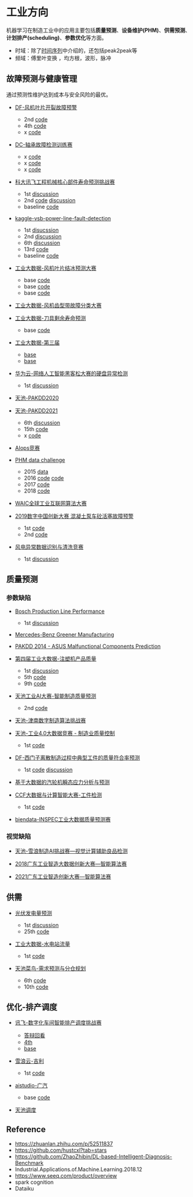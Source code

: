 # 工业方向

机器学习在制造工业中的应用主要包括**质量预测**、**设备维护(PHM)**、**供需预测**、**计划排产(scheduling)**、**参数优化**等方面。
- 时域：除了[时间序列](../02_时间序列/技巧.md)中介绍的，还包括peak2peak等
- 频域：傅里叶变换 ，均方根，波形，脉冲

## 故障预测与健康管理
通过预测性维护达到成本与安全风险的最优。
- [DF-风机叶片开裂故障预警](https://www.datafountain.cn/competitions/302)
    - 2nd [code](https://github.com/SY575/DF-Early-warning-of-the-wind-power-system)
    - 4th [code](https://github.com/whoami-zy/fault-forecast)
    - x [code](https://github.com/iszeke/wind-turbine-phm)

- [DC-轴承故障检测训练赛](https://js.dclab.run/v2/cmptDetail.html?id=248)
    - x [code](https://github.com/luanshiyinyang/DataMiningProject/tree/Bearing)
    - x [code](https://github.com/zhangxiaoling/Bearing-fault-detection)
    - x [code](https://github.com/xiaosongshine/bearing_detection_by_conv1d)

- [科大讯飞工程机械核心部件寿命预测挑战赛](http://challenge.xfyun.cn/2019/gamedetail?blockId=981)
    - 1st [discussion](https://zhuanlan.zhihu.com/p/82394380)
    - 2nd [code](https://github.com/pinlank/kdxf2019top2) [discussion](https://zhuanlan.zhihu.com/p/91840878)
    - baseline [code](https://github.com/woxima/2019iFLYTEK_MachineryLife_Baseline/blob/master/baseline.py)

- [kaggle-vsb-power-line-fault-detection](https://www.kaggle.com/c/vsb-power-line-fault-detection)
    - 1st [disucssion](https://www.kaggle.com/c/vsb-power-line-fault-detection/discussion/87038)
    - 2nd [discussion](https://www.kaggle.com/c/vsb-power-line-fault-detection/discussion/86616)
    - 6th [discussion](https://www.kaggle.com/c/vsb-power-line-fault-detection/discussion/85170)
    - 13rd [code](https://github.com/MaxHalford/kaggle-vsb-power)
    - baseline [code](https://github.com/randxie/Kaggle-VSB-Baseline)

- [工业大数据-风机叶片结冰预测大赛](http://www.industrial-bigdata.com/Competition)
    - base [code](https://github.com/zhbink/2017-IndustryBigData)
    - base [code](https://github.com/XinArkh/Industrial_BigData_Competition_2017)
    - base [code](https://github.com/minelabwot/phmlearn)

- [工业大数据-风机齿型带故障分类大赛](http://www.industrial-bigdata.com/Competition)


- [工业大数据-刀具剩余寿命预测](http://www.industrial-bigdata.com/Competition)
    - base [code](https://github.com/Bingohong/2018-Industrial-Bigdata)

- [工业大数据-第三届]()
    - [base](https://github.com/ruyueshuo/Prognosis-of-Rotor-Parts-Fly-off)
    - [base](https://github.com/MatthewSZhang/partsflyoff)

- [华为云-网络人工智能黑客松大赛的硬盘异常检测]()
    - 1st [discussion](https://mp.weixin.qq.com/s/LEsJvrB4V3YyOAZP-PGLFA)

- [天池-PAKDD2020](https://tianchi.aliyun.com/competition/entrance/231775/introduction)

- [天池-PAKDD2021](https://tianchi.aliyun.com/competition/entrance/531874/introduction)
    - 6th [discussion](https://tianchi.aliyun.com/notebook-ai/detail?postId=222291)
    - 15th [code](https://github.com/eggachecat/pakdd-2021)
    - x [code](https://github.com/strayberry/pakdd_qi_training_tenth_level)

- [AIops竞赛]()

- [PHM data challenge]()
    - 2015 [data](https://github.com/robot007/PHM15)
    - 2016 [code](https://github.com/allen050883/2016-PHM-challenge-society) [code](https://github.com/patanijo/PHM2016)
    - 2017 [code](https://github.com/RyanWangCode/PHM)
    - 2018 [code](https://github.com/ninja1mmm/2018-phm-data-challenge)

- [WAIC全球工业互联网算法大赛]()

- [2019数字中国创新大赛 混凝土泵车砼活塞故障预警]()
    - 1st [code](https://github.com/pinlank/DCIC_Failure-Prediction-of-Concrete-Piston-for-Concrete-Pump-Vehicles_1st)
    - 2nd [code](https://github.com/PanJianning/DCIC-2019-HNT-2th-Place)

- [风电异常数据识别与清洗竞赛]()
    - 1st [discussion](https://zhuanlan.zhihu.com/p/425439477)

## 质量预测
### 参数缺陷
- [Bosch Production Line Performance](https://www.kaggle.com/c/bosch-production-line-performance/overview)
    - 1st [discussion](https://www.kaggle.com/c/bosch-production-line-performance/discussion/25434)

- [Mercedes-Benz Greener Manufacturing](https://www.kaggle.com/c/mercedes-benz-greener-manufacturing)

- [PAKDD 2014 - ASUS Malfunctional Components Prediction](https://www.kaggle.com/c/pakdd-cup-2014)

- [第四届工业大数据-注塑机产品质量](http://www.industrial-bigdata.com/Competition)
    - 1st [discussion](https://github.com/LongxingTan/Data-competitions/tree/master/industry-injection-molding)
    - 5th [code](https://github.com/chuangwang1991/VirtualMeasurement_molding)
    - 9th [code](https://github.com/Xinchengzelin/InjectionMoulding)

- [天池工业AI大赛-智能制造质量预测](https://tianchi.aliyun.com/competition/entrance/231633/introduction)
    - 2nd [code](https://github.com/luoda888/2018-Industrial-Big-Data-Top2-Solution)

- [天池-津南数字制造算法挑战赛](https://tianchi.aliyun.com/competition/entrance/231695/introduction)

- [天池-工业4.0大数据竞赛 - 制造业质量控制]()
    - 1st [code](https://github.com/wepe/TianChi-Industry4.0-Competition)

- [DF-西门子离散制造过程中典型工件的质量符合率预测](https://www.datafountain.cn/competitions/351)
    - 1st [code](https://github.com/CcIsHandsome/-TOP1-) [discussion](https://zhuanlan.zhihu.com/p/100358795)

- [基于大数据的汽轮机瞬态应力分析与预测](https://www.datafountain.cn/competitions/301)

- [CCF大数据与计算智能大赛-工件检测]()
    - 1st [code](https://github.com/CcIsHandsome/-TOP1-)

- [biendata-INSPEC工业大数据质量预测赛]()

### 视觉缺陷
- [天池-雪浪制造AI挑战赛—视觉计算辅助良品检测](https://tianchi.aliyun.com/competition/entrance/231666/introduction)

- [2018广东工业智造大数据创新大赛—智能算法赛](https://tianchi.aliyun.com/competition/entrance/231682/information)

- [2021广东工业智造创新大赛—智能算法赛](https://tianchi.aliyun.com/competition/entrance/531846/introduction)


## 供需
- [光伏发电量预测]()
    - 1st [discussion](https://zhuanlan.zhihu.com/p/44755488)
    - 25th [code](https://github.com/jsnuwjl/Photovoltaic_power)

- [工业大数据-水电站流量](http://www.industrial-bigdata.com/Competition)
    - 1st [code](https://github.com/whoami-zy/WaterFlow)

- [天池菜鸟-需求预测与分仓规划]()
    - 6th [code](https://github.com/wepe/CaiNiao-DemandForecast-StoragePlaning)
    - 10th [code](https://github.com/xing89qs/TianChi_CaiNiao_Season2)


## 优化-排产调度
- [讯飞-数字化车间智能排产调度挑战赛](https://blog.csdn.net/Lyyyp/article/details/126503338?spm=1001.2014.3001.5502)
  - [答辩回看](https://1024.iflytek.com/liveroom?date=1117&id=1.2_%E5%A4%A7%E8%B5%9B_56)
  - [4th](https://gitee.com/time_love/Digital-Workshop-Intelligent-Scheduling-Scheduling-Challenge/tree/master)
  - [base](https://blog.csdn.net/Lyyyp/article/details/127833677?spm=1001.2014.3001.5502)

- [雪浪云-吉利](https://www.xuelangyun.com/#/cdc)
  - 1st [code](https://github.com/LXlearning/Xuelangyun2022-automobile-production-scheduling-opt-TOP1-solution)

- [aistudio-广汽](https://aistudio.baidu.com/competition/detail/950/0/introduction)
  - base [code](https://aistudio.baidu.com/projectdetail/6557807)

- [天池调度](https://tianchi.aliyun.com/competition/entrance/531831/information)


## Reference
- https://zhuanlan.zhihu.com/p/52511837
- https://github.com/hustcxl?tab=stars
- https://github.com/ZhaoZhibin/DL-based-Intelligent-Diagnosis-Benchmark
- Industrial.Applications.of.Machine.Learning.2018.12
- https://www.seeq.com/product/overview
- spark cognition
- Dataiku
